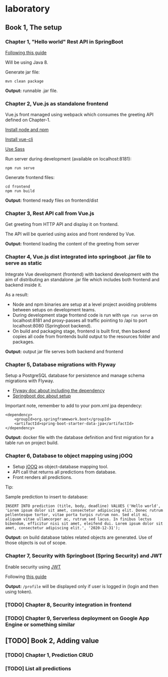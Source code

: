 # laboratory

## Book 1, The setup

### Chapter 1, "Hello world" Rest API in SpringBoot

[Following this guide](https://spring.io/guides/gs/rest-service/)

Will be using Java 8.

Generate jar file:

```
mvn clean package
```

**Output:** runnable .jar file.

### Chapter 2, Vue.js as standalone frontend

Vue.js front managed using webpack which consumes the greeting API defined on Chapter-1.

[Install node and npm](https://nodejs.org/en/download/package-manager/)

[Install vue-cli](https://cli.vuejs.org/guide/installation.html)

[Use Sass](https://cli.vuejs.org/guide/css.html#pre-processors)

Run server during development (available on localhost:8181):

```
npm run serve
```

Generate frontend files:

```
cd frontend
npm run build
```

**Output:** frontend ready files on frontend/dist

### Chapter 3, Rest API call from Vue.js

Get greeting from HTTP API and display it on frontend.

The API will be queried using axios and front rendered by Vue.

**Output:** frontend loading the content of the greeting from server

### Chapter 4, Vue.js dist integrated into springboot .jar file to serve as static

Integrate Vue development (frontend) with backend development with the aim of distributing an standalone .jar file which includes both frontend and backend inside it.

As a result:

- Node and npm binaries are setup at a level project avoiding problems between setups on development teams.
- During development stage frontend code is run with `npm run serve` on localhost:8181 and proxy-passes all traffic pointing to /api to port localhost:8080 (Springboot backend).
- On build and packaging stage, frontend is built first, then backend copies all code from frontends build output to the resources folder and packages.

**Output:** output jar file serves both backend and frontend

### Chapter 5, Database migrations with Flyway

Setup a PostgreSQL database for persistence and manage schema migrations with Flyway.

- [Flyway doc about including the dependency](https://flywaydb.org/documentation/usage/plugins/springboot)
- [Springboot doc about setup](https://docs.spring.io/spring-boot/docs/current/reference/html/howto.html#howto-execute-flyway-database-migrations-on-startup)

Important note, remember to add to your pom.xml jpa dependecy:
```
<dependency>
    <groupId>org.springframework.boot</groupId>
    <artifactId>spring-boot-starter-data-jpa</artifactId>
</dependency>
```

**Output:** docker file with the database definition and first migration for a table run on project build. 

### Chapter 6, Database to object mapping using jOOQ

- Setup [jOOQ](https://www.jooq.org/) as object-database mapping tool.
- API call that returns all predictions from database.
- Front renders all predictions.

Tip:

Sample prediction to insert to database:

```
INSERT INTO prediction (title, body, deadline) VALUES ('Hello world', 'Lorem ipsum dolor sit amet, consectetur adipiscing elit. Donec rutrum pellentesque tortor, vitae porta turpis rutrum non. Sed elit mi, aliquam vitae ullamcorper ac, rutrum sed lacus. In finibus lectus bibendum, efficitur nisi sit amet, eleifend dui. Lorem ipsum dolor sit amet, consectetur adipiscing elit.', '2020-12-31');
```

**Output:** on build database tables related objects are generated. Use of those objects is out of scope.

### Chapter 7, Security with Springboot (Spring Security) and JWT

Enable security using [JWT](https://jwt.io/)

Following [this guide](https://bezkoder.com/spring-boot-security-postgresql-jwt-authentication/)

**Output:** `/profile` will be displayed only if user is logged in (login and then using token).

### [TODO] Chapter 8, Security integration in frontend

### [TODO] Chapter 9, Serverless deployment on Google App Engine or something similar

## [TODO] Book 2, Adding value

### [TODO] Chapter 1, Prediction CRUD

### [TODO] List all predictions
